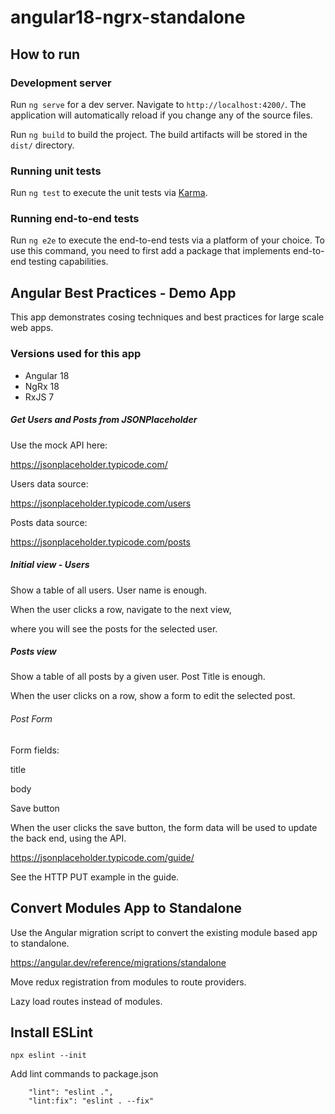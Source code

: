 # angular18-ngrx-standalone


## How to run

### Development server

Run `ng serve` for a dev server. Navigate to `http://localhost:4200/`. The application will automatically reload if you change any of the source files.


Run `ng build` to build the project. The build artifacts will be stored in the `dist/` directory.

### Running unit tests

Run `ng test` to execute the unit tests via [Karma](https://karma-runner.github.io).

### Running end-to-end tests

Run `ng e2e` to execute the end-to-end tests via a platform of your choice. To use this command, you need to first add a package that implements end-to-end testing capabilities.

## Angular Best Practices - Demo App

This app demonstrates cosing techniques and best practices for large scale web apps.

### Versions used for this app

* Angular 18
* NgRx 18
* RxJS 7

##### Get Users and Posts from JSONPlaceholder

Use the mock API here:

https://jsonplaceholder.typicode.com/

Users data source:

https://jsonplaceholder.typicode.com/users

Posts data source:

https://jsonplaceholder.typicode.com/posts


##### Initial view - Users

Show a table of all users. User name is enough.

When the user clicks a row, navigate to the next view,

where you will see the posts for the selected user.

##### Posts view

Show a table of all posts by a given user. Post Title is enough.

When the user clicks on a row, show a form to edit the selected post.

###### Post Form

Form fields:

title

body

Save button

When the user clicks the save button,
the form data will be used to update the back end, using the API.

https://jsonplaceholder.typicode.com/guide/

See the HTTP PUT example in the guide.

## Convert Modules App to Standalone

Use the Angular migration script to convert the existing module based app to standalone.

https://angular.dev/reference/migrations/standalone

Move redux registration from modules to route providers.

Lazy load routes instead of modules.

## Install ESLint

```ignorelang
npx eslint --init
```

Add lint commands to package.json

```ignorelang
    "lint": "eslint .",
    "lint:fix": "eslint . --fix"
```

